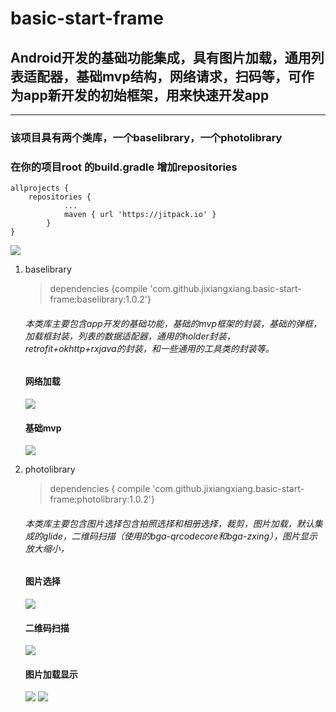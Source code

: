 # basic-start-frame
## Android开发的基础功能集成，具有图片加载，通用列表适配器，基础mvp结构，网络请求，扫码等，可作为app新开发的初始框架，用来快速开发app
***
### 该项目具有两个类库，一个baselibrary，一个photolibrary
### 在你的项目root 的build.gradle 增加repositories
    allprojects {
        repositories {
    			...
                maven { url 'https://jitpack.io' }
            }
    }
    
[![](https://jitpack.io/v/jixiangxiang/basic-start-frame.svg)](https://jitpack.io/#jixiangxiang/basic-start-frame)

1. baselibrary

    > dependencies {compile 'com.github.jixiangxiang.basic-start-frame:baselibrary:1.0.2'}
    ###### 本类库主要包含app开发的基础功能，基础的mvp框架的封装，基础的弹框，加载框封装，列表的数据适配器，通用的holder封装，retrofit+okhttp+rxjava的封装，和一些通用的工具类的封装等。
    #### 网络加载
    ![](screenshot/Screenshot_20171010-153932.png)
    #### 基础mvp
    ![](screenshot/Screenshot_20171010-153956.png)
2. photolibrary

    >dependencies { compile 'com.github.jixiangxiang.basic-start-frame:photolibrary:1.0.2'}
    
    ###### 本类库主要包含图片选择包含拍照选择和相册选择，裁剪，图片加载，默认集成的glide，二维码扫描（使用的bga-qrcodecore和bga-zxing），图片显示放大缩小，
     #### 图片选择
     ![](screenshot/Screenshot_20171010-153938.png )
     #### 二维码扫描
     ![](screenshot/Screenshot_20171010-153942.png)
     #### 图片加载显示
     ![](screenshot/Screenshot_20171010-153947.png)
     ![](screenshot/Screenshot_20171010-153952.png)